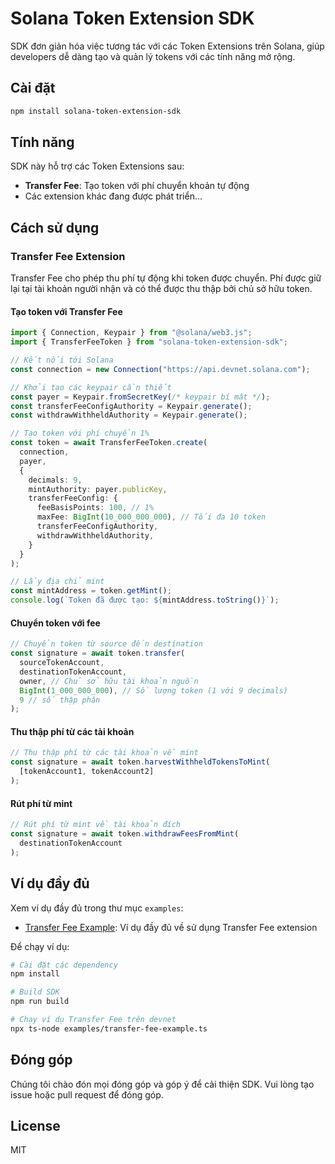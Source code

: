 # Solana Token Extension SDK

SDK đơn giản hóa việc tương tác với các Token Extensions trên Solana, giúp developers dễ dàng tạo và quản lý tokens với các tính năng mở rộng.

## Cài đặt

```bash
npm install solana-token-extension-sdk
```

## Tính năng

SDK này hỗ trợ các Token Extensions sau:

- **Transfer Fee**: Tạo token với phí chuyển khoản tự động
- Các extension khác đang được phát triển...

## Cách sử dụng

### Transfer Fee Extension

Transfer Fee cho phép thu phí tự động khi token được chuyển. Phí được giữ lại tại tài khoản người nhận và có thể được thu thập bởi chủ sở hữu token.

#### Tạo token với Transfer Fee

```typescript
import { Connection, Keypair } from "@solana/web3.js";
import { TransferFeeToken } from "solana-token-extension-sdk";

// Kết nối tới Solana
const connection = new Connection("https://api.devnet.solana.com");

// Khởi tạo các keypair cần thiết
const payer = Keypair.fromSecretKey(/* keypair bí mật */);
const transferFeeConfigAuthority = Keypair.generate();
const withdrawWithheldAuthority = Keypair.generate();

// Tạo token với phí chuyển 1%
const token = await TransferFeeToken.create(
  connection,
  payer,
  {
    decimals: 9,
    mintAuthority: payer.publicKey,
    transferFeeConfig: {
      feeBasisPoints: 100, // 1%
      maxFee: BigInt(10_000_000_000), // Tối đa 10 token
      transferFeeConfigAuthority,
      withdrawWithheldAuthority,
    }
  }
);

// Lấy địa chỉ mint
const mintAddress = token.getMint();
console.log(`Token đã được tạo: ${mintAddress.toString()}`);
```

#### Chuyển token với fee

```typescript
// Chuyển token từ source đến destination
const signature = await token.transfer(
  sourceTokenAccount,
  destinationTokenAccount,
  owner, // Chủ sở hữu tài khoản nguồn
  BigInt(1_000_000_000), // Số lượng token (1 với 9 decimals)
  9 // số thập phân
);
```

#### Thu thập phí từ các tài khoản

```typescript
// Thu thập phí từ các tài khoản về mint
const signature = await token.harvestWithheldTokensToMint(
  [tokenAccount1, tokenAccount2]
);
```

#### Rút phí từ mint

```typescript
// Rút phí từ mint về tài khoản đích
const signature = await token.withdrawFeesFromMint(
  destinationTokenAccount
);
```

## Ví dụ đầy đủ

Xem ví dụ đầy đủ trong thư mục `examples`:

- [Transfer Fee Example](./examples/transfer-fee-example.ts): Ví dụ đầy đủ về sử dụng Transfer Fee extension

Để chạy ví dụ:

```bash
# Cài đặt các dependency
npm install

# Build SDK
npm run build

# Chạy ví dụ Transfer Fee trên devnet
npx ts-node examples/transfer-fee-example.ts
```

## Đóng góp

Chúng tôi chào đón mọi đóng góp và góp ý để cải thiện SDK. Vui lòng tạo issue hoặc pull request để đóng góp.

## License

MIT 